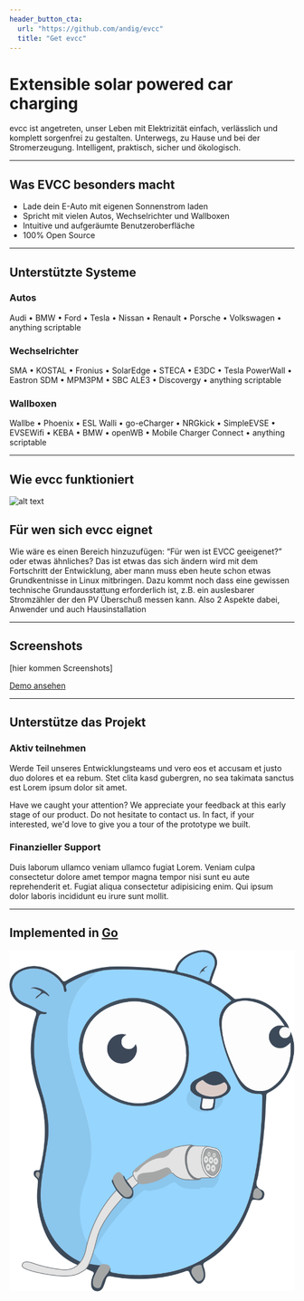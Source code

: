 ```yaml
---
header_button_cta:
  url: "https://github.com/andig/evcc"
  title: "Get evcc"
---
```


# Extensible solar powered car charging

evcc ist angetreten, unser Leben mit Elektrizität einfach, verlässlich und komplett sorgenfrei zu gestalten. Unterwegs, zu Hause und bei der Stromerzeugung. Intelligent, praktisch, sicher und ökologisch.

---

## Was EVCC besonders macht

- Lade dein E-Auto mit eigenen Sonnenstrom laden
- Spricht mit vielen Autos, Wechselrichter und Wallboxen
- Intuitive und aufgeräumte Benutzeroberfläche
- 100% Open Source

---

## Unterstützte Systeme

### Autos

Audi • BMW • Ford • Tesla • Nissan • Renault • Porsche • Volkswagen • anything scriptable

### Wechselrichter

SMA • KOSTAL • Fronius • SolarEdge • STECA • E3DC • Tesla PowerWall • Eastron SDM • MPM3PM • SBC ALE3 • Discovergy • anything scriptable

### Wallboxen

Wallbe • Phoenix • ESL Walli • go-eCharger • NRGkick • SimpleEVSE • EVSEWifi • KEBA • BMW • openWB • Mobile Charger Connect • anything scriptable

---

## Wie evcc funktioniert

![alt text](/img/schema.png "title")

## Für wen sich evcc eignet

Wie wäre es einen Bereich hinzuzufügen: “Für wen ist EVCC geeigenet?” oder etwas ähnliches? Das ist etwas das sich ändern wird mit dem Fortschritt der Entwicklung, aber mann muss eben heute schon etwas Grundkentnisse in Linux mitbringen. Dazu kommt noch dass eine gewissen technische Grundausstattung erforderlich ist, z.B. ein auslesbarer Stromzähler der den PV Überschuß messen kann. Also 2 Aspekte dabei, Anwender und auch Hausinstallation

---

## Screenshots

[hier kommen Screenshots]

[Demo ansehen](http://78.47.130.164:7070/)

---

## Unterstütze das Projekt

### Aktiv teilnehmen

Werde Teil unseres Entwicklungsteams und vero eos et accusam et justo duo dolores et ea rebum. Stet clita kasd gubergren, no sea takimata sanctus est Lorem ipsum dolor sit amet.

Have we caught your attention? We appreciate your feedback at this early stage of our product. Do not hesitate to contact us. In fact, if your interested, we'd love to give you a tour of the prototype we built.

### Finanzieller Support

Duis laborum ullamco veniam ullamco fugiat Lorem. Veniam culpa consectetur dolore amet tempor magna tempor nisi sunt eu aute reprehenderit et. Fugiat aliqua consectetur adipisicing enim. Qui ipsum dolor laboris incididunt eu irure sunt mollit.

---

## Implemented in [Go](https://golang.org)

![EVCC Gopher](/img/ccs-gopher.svg)

